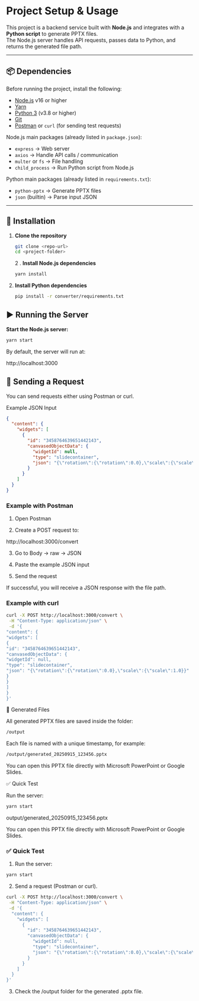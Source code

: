 # Project Setup & Usage

This project is a backend service built with **Node.js** and integrates with a **Python script** to generate PPTX files.  
The Node.js server handles API requests, passes data to Python, and returns the generated file path.

---

## 📦 Dependencies

Before running the project, install the following:

- [Node.js](https://nodejs.org/en/download/) v16 or higher
- [Yarn](https://classic.yarnpkg.com/en/docs/install)
- [Python 3](https://www.python.org/downloads/) (v3.8 or higher)
- [Git](https://git-scm.com/downloads)
- [Postman](https://www.postman.com/downloads/) or `curl` (for sending test requests)

Node.js main packages (already listed in `package.json`):

- `express` → Web server
- `axios` → Handle API calls / communication
- `multer` or `fs` → File handling
- `child_process` → Run Python script from Node.js

Python main packages (already listed in `requirements.txt`):

- `python-pptx` → Generate PPTX files
- `json` (builtin) → Parse input JSON

---

## 🚀 Installation

1. **Clone the repository**
   ```bash
   git clone <repo-url>
   cd <project-folder>
   ```
   2
   . **Install Node.js dependencies**
   ```bash
   yarn install
   ```
2. **Install Python dependencies**
   ```bash
   pip install -r converter/requirements.txt
   ```

## ▶️ Running the Server

**Start the Node.js server:**

```bash
yarn start
```

By default, the server will run at:

http://localhost:3000

## 📮 Sending a Request

You can send requests either using Postman or curl.

Example JSON Input

```json
{
  "content": {
    "widgets": [
      {
        "id": "3458764639651442143",
        "canvasedObjectData": {
          "widgetId": null,
          "type": "slidecontainer",
          "json": "{\"rotation\":{\"rotation\":0.0},\"scale\":{\"scale\":1.0},\"relativeRotation\":0,\"relativeScale\":1,\"direction\":2,\"padding\":57.02}"
        }
      }
    ]
  }
}
```

### Example with Postman

1. Open Postman

2. Create a POST request to:

http://localhost:3000/convert

3. Go to Body → raw → JSON

4. Paste the example JSON input

5. Send the request

If successful, you will receive a JSON response with the file path.

### Example with curl

```bash
curl -X POST http://localhost:3000/convert \
 -H "Content-Type: application/json" \
 -d '{
"content": {
"widgets": [
{
"id": "3458764639651442143",
"canvasedObjectData": {
"widgetId": null,
"type": "slidecontainer",
"json": "{\"rotation\":{\"rotation\":0.0},\"scale\":{\"scale\":1.0}}"
}
}
]
}
}'
```

📂 Generated Files

All generated PPTX files are saved inside the folder:

```bash
/output
```

Each file is named with a unique timestamp, for example:

```bash
/output/generated_20250915_123456.pptx
```

You can open this PPTX file directly with Microsoft PowerPoint or Google Slides.

✅ Quick Test

Run the server:

```bash
yarn start
```

output/generated_20250915_123456.pptx

You can open this PPTX file directly with Microsoft PowerPoint or Google Slides.

### ✅ Quick Test

1. Run the server:

```bash
yarn start
```

2. Send a request (Postman or curl).

```bash
curl -X POST http://localhost:3000/convert \
 -H "Content-Type: application/json" \
 -d '{
  "content": {
    "widgets": [
      {
        "id": "3458764639651442143",
        "canvasedObjectData": {
          "widgetId": null,
          "type": "slidecontainer",
          "json": "{\"rotation\":{\"rotation\":0.0},\"scale\":{\"scale\":1.0},\"relativeRotation\":0,\"relativeScale\":1,\"direction\":2,\"padding\":57.02}"
        }
      }
    ]
  }
}'
```

3. Check the /output folder for the generated .pptx file.
